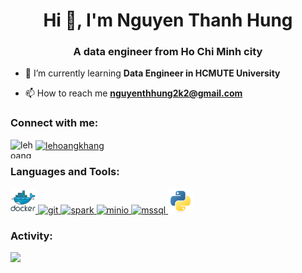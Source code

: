 <h1 align="center">Hi 👋, I'm Nguyen Thanh Hung </h1>
<h3 align="center">A data engineer from Ho Chi Minh city</h3>

- 🌱 I’m currently learning **Data Engineer in HCMUTE University**

- 📫 How to reach me **nguyenthhung2k2@gmail.com**

<h3 align="left">Connect with me:</h3>
<p align="left">
<a href="https://www.facebook.com/nguyenthanhhung2k2/" target="blank"><img align="center" src="https://raw.githubusercontent.com/rahuldkjain/github-profile-readme-generator/master/src/images/icons/Social/facebook.svg" alt="lehoangkhang" height="30" width="40" /></a>
<a href="https://www.linkedin.com/in/thanhhungnguyen2002/" target="blank"> <img align="left" src="https://raw.githubusercontent.com/rahuldkjain/github-profile-readme-generator/master/src/images/icons/Social/linked-in-alt.svg" alt="lehoangkhang" height="30" width="40" /></a>
</p>

<h3 align="left">Languages and Tools:</h3>

<a href="https://www.docker.com/" target="_blank" rel="noreferrer"> <img src="https://raw.githubusercontent.com/devicons/devicon/master/icons/docker/docker-original-wordmark.svg" alt="docker" width="40" height="40"/> </a> 
<a href="https://git-scm.com/" target="_blank" rel="noreferrer"> <img src="https://www.vectorlogo.zone/logos/git-scm/git-scm-icon.svg" alt="git" width="40" height="40"/> </a> 
<a href="https://spark.apache.org/" target="_blank" rel="noreferrer"> <img src="https://www.vectorlogo.zone/logos/apache_spark/apache_spark-ar21.svg" alt="spark" width="40" height="40"/> </a>
<a href="https://min.io/" target="_blank" rel="noreferrer"> <img src="https://www.vectorlogo.zone/logos/minioio/minioio-ar21.svg" alt="minio" width="40" height="40"/> </a>
<a href="https://www.microsoft.com/en-us/sql-server" target="_blank" rel="noreferrer"> <img src="https://www.svgrepo.com/show/303229/microsoft-sql-server-logo.svg" alt="mssql" width="40" height="40"/> </a> 
<a href="https://www.python.org" target="_blank" rel="noreferrer"> <img src="https://raw.githubusercontent.com/devicons/devicon/master/icons/python/python-original.svg" alt="python" width="40" height="40"/> </a> </p>

<h3 align="left">Activity:</h3>

![](https://github-profile-summary-cards.vercel.app/api/cards/profile-details?username=nguyenthanhhungDE&theme=nord_dark)
<!-- ![](https://github-profile-summary-cards.vercel.app/api/cards/stats?username=KhangLe0411&theme=nord_dark)
 -->

<!--
**KhangLe0411/KhangLe0411** is a ✨ _special_ ✨ repository because its `README.md` (this file) appears on your GitHub profile.

Here are some ideas to get you started:

- 🔭 I’m currently working on ...
- 🌱 I’m currently learning ...
- 👯 I’m looking to collaborate on ...
- 🤔 I’m looking for help with ...
- 💬 Ask me about ...
- 📫 How to reach me: ...
- 😄 Pronouns: ...
- ⚡ Fun fact: ...
-->
